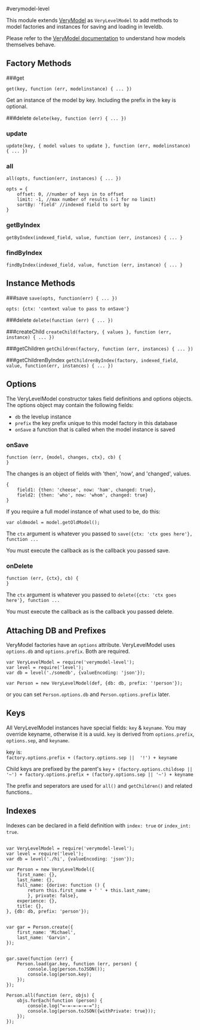 #verymodel-level

This module extends [VeryModel](https://github.com/fritzy/verymodel) as `VeryLevelModel` to add methods to model factories and instances for saving and loading in leveldb.

Please refer to the [VeryModel documentation](https://github.com/fritzy/verymodel) to understand how models themselves behave.

## Factory Methods

###get

`get(key, function (err, modelinstance) { ... })`

Get an instance of the model by key.
Including the prefix in the key is optional.

###delete 
`delete(key, function (err) { ... })`

### update
`update(key, { model values to update }, function (err, modelinstance) { ... })`

### all
`all(opts, function(err, instances) { ... })`

    opts = {
        offset: 0, //number of keys in to offset 
        limit: -1, //max number of results (-1 for no limit)
        sortBy: 'field' //indexed field to sort by
    }

### getByIndex
`getByIndex(indexed_field, value, function (err, instances) { ... }`

### findByIndex
`findByIndex(indexed_field, value, function (err, instance) { ... }`

## Instance Methods

###save
`save(opts, function(err) { ... })`

    opts: {ctx: 'context value to pass to onSave'}

###delete
`delete(function (err) { ... })`

###createChild
`createChild(factory, { values }, function (err, instance) { ... })`

###getChildren
`getChildren(factory, function (err, instances) { ... })`

###getChildrenByIndex
`getChildrenByIndex(factory, indexed_field, value, function(err, instances) { ... })`

## Options

The VeryLevelModel constructor takes field definitions and options objects. The options object may contain the following fields:

* `db` the levelup instance
* `prefix` the key prefix unique to this model factory in this database
* `onSave` a function that is called when the model instance is saved

### onSave

    function (err, {model, changes, ctx}, cb) {
    }

The changes is an object of fields with 'then', 'now', and 'changed', values.

    {
        field1: {then: 'cheese', now: 'ham', changed: true},
        field2: {then: 'who', now: 'whom', changed: true}
    }


If you require a full model instance of what used to be, do this:

    var oldmodel = model.getOldModel();

The `ctx` argument is whatever you passed to `save({ctx: 'ctx goes here'}, function ...`

You must execute the callback as is the callback you passed save.

### onDelete

    function (err, {ctx}, cb) {
    }

The `ctx` argument is whatever you passed to `delete({ctx: 'ctx goes here'}, function ...`

You must execute the callback as is the callback you passed delete.


## Attaching DB and Prefixes

VeryModel factories have an `options` attribute.
VeryLevelModel uses `options.db` and `options.prefix`. Both are required.
    
    var VeryLevelModel = require('verymodel-level');
    var level = require('level');
    var db = level('./somedb', {valueEncoding: 'json'});

    var Person = new VeryLevelModel(def, {db: db, prefix: '!person'});

or you can set `Person.options.db` and `Person.options.prefix` later.


## Keys

All VeryLevelModel instances have special fields: `key` & `keyname`.
You may override keyname, otherwise it is a uuid.
`key` is derived from `options.prefix`, `options.sep`, and `keyname`.

key is:  
`factory.options.prefix + (factory.options.sep ||  '!') + keyname`

Child keys are prefixed by the parent's `key`
`+ (factory.options.childsep || '~') + factory.options.prefix + (factory.options.sep || '~') + keyname`

The prefix and seperators are used for `all()` and `getChildren()` and related functions..

## Indexes

Indexes can be declared in a field definition with `index: true` or `index_int: true`.


## 

    var VeryLevelModel = require('verymodel-level');
    var level = require('level');
    var db = level('./hi', {valueEncoding: 'json'});

    var Person = new VeryLevelModel({
        first_name: {},
        last_name: {},
        full_name: {derive: function () {
            return this.first_name + ' ' + this.last_name;
            }, private: false},
        experience: {},
        title: {},
    }, {db: db, prefix: 'person'});


    var gar = Person.create({
        first_name: 'Michael', 
        last_name: 'Garvin',
    });


    gar.save(function (err) {
        Person.load(gar.key, function (err, person) {
            console.log(person.toJSON());
            console.log(person.key);
        });
    });

    Person.all(function (err, objs) {
        objs.forEach(function (person) {
            console.log("=-=-=-=-=-=");
            console.log(person.toJSON({withPrivate: true}));
        });
    });
